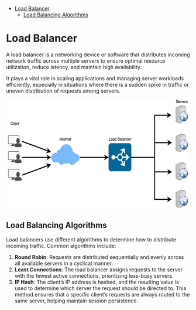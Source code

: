- [Load Balancer](#load-balancer)
  - [Load Balancing Algorithms](#load-balancing-algorithms)


# Load Balancer

A load balancer is a networking device or software that distributes incoming network traffic across multiple servers to ensure optimal resource utilization, reduce latency, and maintain high availability. 

It plays a vital role in scaling applications and managing server workloads efficiently, especially in situations where there is a sudden spike in traffic or uneven distribution of requests among servers.

<img src="assets/load_balancers.png" alt="Load Balancers" width=500 height=300>

## Load Balancing Algorithms

Load balancers use different algorithms to determine how to distribute incoming traffic. Common algorithms include:

1. **Round Robin**: Requests are distributed sequentially and evenly across all available servers in a cyclical manner.
2. **Least Connections**: The load balancer assigns requests to the server with the fewest active connections, prioritizing less-busy servers.
3. **IP Hash**: The client’s IP address is hashed, and the resulting value is used to determine which server the request should be directed to. This method ensures that a specific client’s requests are always routed to the same server, helping maintain session persistence.


